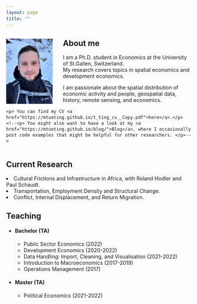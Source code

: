 ```yaml
---
layout: page
title: ""
---
```


<body>
  <div>
    <img align="left" width="25%" height="25%" src="assets/github-img/profile-crop.png" style="margin-right: 2em">
    <h2> About me </h2>
    <p> I am a Ph.D. student in Economics at the University of St.Gallen, Switzerland. <br>
      My research covers topics in spatial economics and development economics. </p>
    <p> I am passionate about the spatial distribution of economic activity and people, geospatial data, history, remote sensing, and economics. </p>
    
    <p> You can find my CV <a href="https://mtueting.github.io/t_ting_cv__Copy.pdf">here</a>.</p>
    <!--<p> You might also want to have a look at my <a href="https://mtueting.github.io/blog/">Blog</a>, where I occasionally post code examples that might be helpful for other researchers. </p>-->
    
  </div>
   
  <div style="clear:both;"></div>
  
  <div>
    <h2> Current Research </h2>
    <li> Cultural Frictions and Infrastructure in Africa, with Roland Hodler and Paul Schaudt. </li>
    <li> Transportation, Employment Density and Structural Change. </li>
    <li> Conflict, Internal Displacement, and Return Migration. </li>
  </div>
  
  <div>
    <h2> Teaching </h2>
    <ul> 
      <li> <h4> Bachelor (TA) </h4>
        <ul>
          <li> Public Sector Economics (2022) </li>
          <li> Development Economics (2020-2022) </li>
          <li> Data Handling: Import, Cleaning, and Visualisation (2021-2022) </li>
          <li> Introduction to Macroeconomics (2017-2019) </li>
          <li> Operations Management (2017) </li>
        </ul>
      </li>
      <li> <h4> Master (TA) </h4>
        <ul>
          <li> Political Economics (2021-2022) </li>
        </ul>
      </li>
    </ul>
  </div>
</body> 
